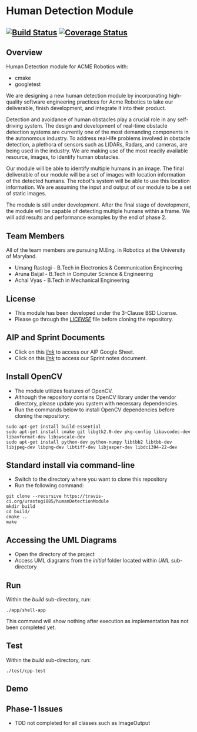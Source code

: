 # Human Detection Module
[![Build Status](https://travis-ci.org/urastogi885/humanDetectionModule.svg?branch=master)](https://travis-ci.org/urastogi885/humanDetectionModule)
[![Coverage Status](https://coveralls.io/repos/github/urastogi885/humanDetectionModule/badge.svg?branch=master)](https://coveralls.io/github/urastogi885/humanDetectionModule?branch=master)
---

## Overview

Human Detection module for ACME Robotics with:

- cmake
- googletest

We are designing a new human detection module by incorporating high-quality software engineering practices for Acme
Robotics to take our deliverable, finish development, and integrate it into their product.

Detection and avoidance of human obstacles play a crucial role in any self-driving system. The design and development of
real-time obstacle detection systems are currently one of the most demanding components in the autonomous industry.
To address real-life problems involved in obstacle detection, a plethora of sensors such as LIDARs, Radars, and cameras,
are being used in the industry. We are making use of the most readily available resource, images, to identify human 
obstacles.

Our module will be able to identify multiple humans in an image. The final deliverable of our module will be a set of 
images with location information of the detected humans. The robot's system will be able to use this location 
information. We are assuming the input and output of our module to be a set of static images.

The module is still under development. After the final stage of development, the module will be capable of detecting
multiple humans within a frame. We will add results and performance examples by the end of phase 2.


## Team Members

All of the team members are pursuing M.Eng. in Robotics at the University of Maryland.

- Umang Rastogi - B.Tech in Electronics & Communication Engineering
- Aruna Baijal - B.Tech in Computer Science & Engineering
- Achal Vyas - B.Tech in Mechanical Engineering

## License

- This module has been developed under the 3-Clause BSD License.
- Please go through the [*LICENSE*](https://github.com/urastogi885/humanDetectionModule/blob/phase1/LICENSE)
file before cloning the repository.

## AIP and Sprint Documents

- Click on this [*link*](https://docs.google.com/spreadsheets/d/1oHHijKNsoFVp84mNC5g5sJ4BwJQwT6XpO5uRFw9AMzE/edit?usp=sharing)
to access our AIP Google Sheet.
- Click on this [*link*](https://docs.google.com/document/d/13PsjxV7XgBc0alKm0SCArrKI3s-3ExToed2AtDfnuaQ/edit?usp=sharing)
to access our Sprint notes document.

## Install OpenCV

- The module utilizes features of OpenCV.
- Although the repository contains OpenCV library under the vendor directory, please update you system with necessary dependencies.
- Run the commands below to install OpenCV dependencies before cloning the repository:
```shell script
sudo apt-get install build-essential
sudo apt-get install cmake git libgtk2.0-dev pkg-config libavcodec-dev libavformat-dev libswscale-dev
sudo apt-get install python-dev python-numpy libtbb2 libtbb-dev libjpeg-dev libpng-dev libtiff-dev libjasper-dev libdc1394-22-dev
```
 
## Standard install via command-line

- Switch to the directory where you want to clone this repository
- Run the following command:
```shell script
git clone --recursive https://travis-ci.org/urastogi885/humanDetectionModule
mkdir build
cd build/
cmake ..
make
```

## Accessing the UML Diagrams

- Open the directory of the project
- Access UML diagrams from the *initial* folder located within *UML* sub-directory

## Run

Within the *build* sub-directory, run:
```shell script
./app/shell-app
```
This command will show nothing after execution as implementation has not been completed yet.

## Test

Within the *build* sub-directory, run:
```shell script
./test/cpp-test
```

## Demo

## Phase-1 Issues

- TDD not completed for all classes such as ImageOutput
